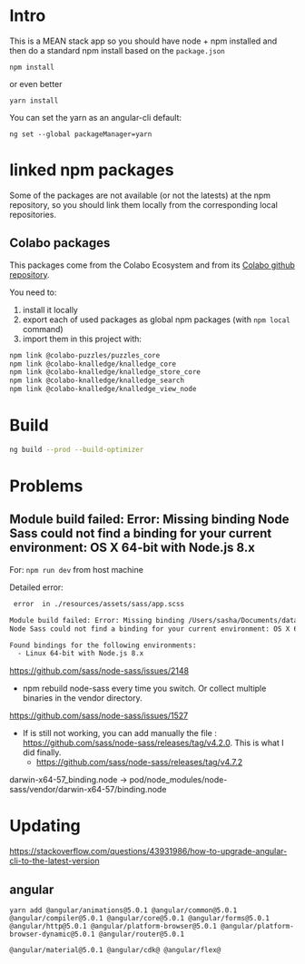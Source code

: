 # Intro

This is a MEAN stack app so you should have node + npm installed and then do a standard npm install based on the `package.json`

`npm install`

or even better

`yarn install`

You can set the yarn as an angular-cli default:

`ng set --global packageManager=yarn`

# linked npm packages

Some of the packages are not available (or not the latests) at the npm repository, so you should link them locally from the corresponding local repositories.

## Colabo packages

This packages come from the Colabo Ecosystem and from its [Colabo github repository](https://github.com/cha-os/knalledge).

You need to:

1. install it locally
2. export each of used packages as global npm packages (with `npm local` command)
3. import them in this project with:

```sh
npm link @colabo-puzzles/puzzles_core
npm link @colabo-knalledge/knalledge_core
npm link @colabo-knalledge/knalledge_store_core
npm link @colabo-knalledge/knalledge_search
npm link @colabo-knalledge/knalledge_view_node
```

# Build

```sh
ng build --prod --build-optimizer
```

# Problems

## Module build failed: Error: Missing binding Node Sass could not find a binding for your current environment: OS X 64-bit with Node.js 8.x

For: `npm run dev` from host machine

Detailed error:

```txt
 error  in ./resources/assets/sass/app.scss

Module build failed: Error: Missing binding /Users/sasha/Documents/data/development/jobs/SEO/PayOnDelivery/pod/node_modules/node-sass/vendor/darwin-x64-57/binding.node
Node Sass could not find a binding for your current environment: OS X 64-bit with Node.js 8.x

Found bindings for the following environments:
  - Linux 64-bit with Node.js 8.x
```

https://github.com/sass/node-sass/issues/2148
+ npm rebuild node-sass every time you switch. Or collect multiple binaries in the vendor directory.

https://github.com/sass/node-sass/issues/1527
+ If is still not working, you can add manually the file : https://github.com/sass/node-sass/releases/tag/v4.2.0. This is what I did finally.
    + https://github.com/sass/node-sass/releases/tag/v4.7.2

darwin-x64-57_binding.node -> 
    pod/node_modules/node-sass/vendor/darwin-x64-57/binding.node

# Updating

https://stackoverflow.com/questions/43931986/how-to-upgrade-angular-cli-to-the-latest-version

## angular

`yarn add @angular/animations@5.0.1 @angular/common@5.0.1 @angular/compiler@5.0.1 @angular/core@5.0.1 @angular/forms@5.0.1 @angular/http@5.0.1 @angular/platform-browser@5.0.1 @angular/platform-browser-dynamic@5.0.1 @angular/router@5.0.1`

`@angular/material@5.0.1
@angular/cdk@
@angular/flex@`
